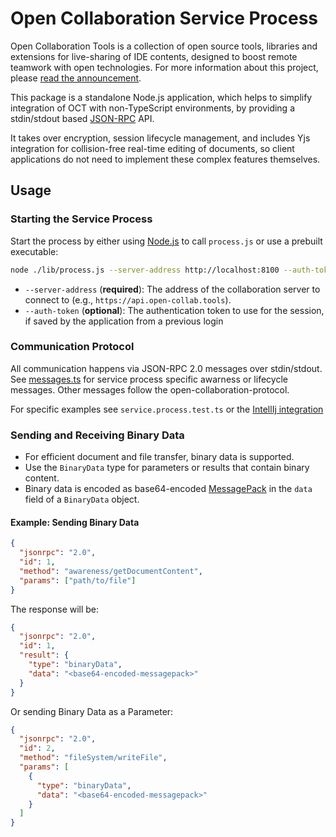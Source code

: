 # Open Collaboration Service Process

Open Collaboration Tools is a collection of open source tools, libraries and extensions for live-sharing of IDE contents, designed to boost remote teamwork with open technologies. For more information about this project, please [read the announcement](https://www.typefox.io/blog/open-collaboration-tools-announcement/).

This package is a standalone Node.js application, which helps to simplify integration of OCT with non-TypeScript environments, by providing a stdin/stdout based [JSON-RPC](https://www.jsonrpc.org/) API.

It takes over encryption, session lifecycle management, and includes Yjs integration for collision-free real-time editing of documents,
so client applications do not need to implement these complex features themselves.

## Usage

### Starting the Service Process

Start the process by either using [Node.js](https://nodejs.org) to call `process.js` or use a prebuilt executable:

```sh
node ./lib/process.js --server-address http://localhost:8100 --auth-token <your-auth-token>
```

- `--server-address` (**required**): The address of the collaboration server to connect to (e.g., `https://api.open-collab.tools`).
- `--auth-token` (**optional**): The authentication token to use for the session, if saved by the application from a previous login

### Communication Protocol

All communication happens via JSON-RPC 2.0 messages over stdin/stdout.
See [messages.ts](src/messages.ts) for service process specific awarness or lifecycle messages. Other messages follow the open-collaboration-protocol.

For specific examples see `service.process.test.ts` or the [IntellIj integration](https://github.com/eclipse-oct/oct-intellij)

### Sending and Receiving Binary Data

- For efficient document and file transfer, binary data is supported.
- Use the `BinaryData` type for parameters or results that contain binary content.
- Binary data is encoded as base64-encoded [MessagePack](https://msgpack.org/) in the `data` field of a `BinaryData` object.

#### Example: Sending Binary Data

```json
{
  "jsonrpc": "2.0",
  "id": 1,
  "method": "awareness/getDocumentContent",
  "params": ["path/to/file"]
}
```

The response will be:

```json
{
  "jsonrpc": "2.0",
  "id": 1,
  "result": {
    "type": "binaryData",
    "data": "<base64-encoded-messagepack>"
  }
}
```

Or sending Binary Data as a Parameter:

```json
{
  "jsonrpc": "2.0",
  "id": 2,
  "method": "fileSystem/writeFile",
  "params": [
    {
      "type": "binaryData",
      "data": "<base64-encoded-messagepack>"
    }
  ]
}
```
